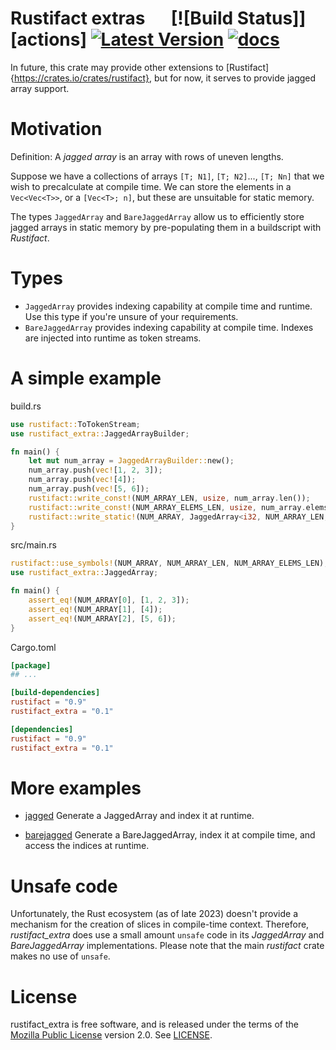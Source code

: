 # Rustifact extras &emsp; [![Build Status]][actions] [![Latest Version]][crates.io] [![docs]][docs.rs]

[Latest Version]: https://img.shields.io/crates/v/rustifact_extra.svg
[crates.io]: https://crates.io/crates/rustifact_extra
[docs]: https://docs.rs/rustifact_extra/badge.svg
[docs.rs]: https://docs.rs/rustifact_extra

In future, this crate may provide other extensions to [Rustifact]{https://crates.io/crates/rustifact}, but for now,
it serves to provide jagged array support.

# Motivation
Definition: A *jagged array* is an array with rows of uneven lengths.

Suppose we have a collections of arrays `[T; N1]`, `[T; N2]`..., `[T; Nn]` that we wish
to precalculate at compile time. We can store the elements in a `Vec<Vec<T>>`, or a `[Vec<T>; n]`,
but these are unsuitable for static memory.

The types `JaggedArray` and `BareJaggedArray` allow us to efficiently store jagged arrays in static memory
by pre-populating them in a buildscript with *Rustifact*.

# Types
* `JaggedArray` provides indexing capability at compile time and runtime. Use this type if you're unsure of your requirements.
* `BareJaggedArray` provides indexing capability at compile time. Indexes are injected into runtime as token streams.

# A simple example
build.rs
```rust
use rustifact::ToTokenStream;
use rustifact_extra::JaggedArrayBuilder;

fn main() {
    let mut num_array = JaggedArrayBuilder::new();
    num_array.push(vec![1, 2, 3]);
    num_array.push(vec![4]);
    num_array.push(vec![5, 6]);
    rustifact::write_const!(NUM_ARRAY_LEN, usize, num_array.len());
    rustifact::write_const!(NUM_ARRAY_ELEMS_LEN, usize, num_array.elems_len());
    rustifact::write_static!(NUM_ARRAY, JaggedArray<i32, NUM_ARRAY_LEN, NUM_ARRAY_ELEMS_LEN>, &num_array);
}
```

src/main.rs
```rust
rustifact::use_symbols!(NUM_ARRAY, NUM_ARRAY_LEN, NUM_ARRAY_ELEMS_LEN);
use rustifact_extra::JaggedArray;

fn main() {
    assert_eq!(NUM_ARRAY[0], [1, 2, 3]);
    assert_eq!(NUM_ARRAY[1], [4]);
    assert_eq!(NUM_ARRAY[2], [5, 6]);
}
```

Cargo.toml
```toml
[package]
## ...

[build-dependencies]
rustifact = "0.9"
rustifact_extra = "0.1"

[dependencies]
rustifact = "0.9"
rustifact_extra = "0.1"
```

# More examples

* [jagged](examples/jagged) Generate a JaggedArray and index it at runtime.

* [barejagged](examples/barejagged) Generate a BareJaggedArray, index it at compile time, and access the indices at runtime. 

# Unsafe code
Unfortunately, the Rust ecosystem (as of late 2023) doesn't provide a mechanism for the creation of slices
in compile-time context. Therefore, *rustifact_extra* does use a small amount `unsafe` code in its *JaggedArray*
and *BareJaggedArray* implementations. Please note that the main *rustifact* crate makes no use of `unsafe`.

# License
rustifact_extra is free software, and is released under the terms of the [Mozilla Public License](https://www.mozilla.org/en-US/MPL/) version 2.0. See [LICENSE](LICENSE).

